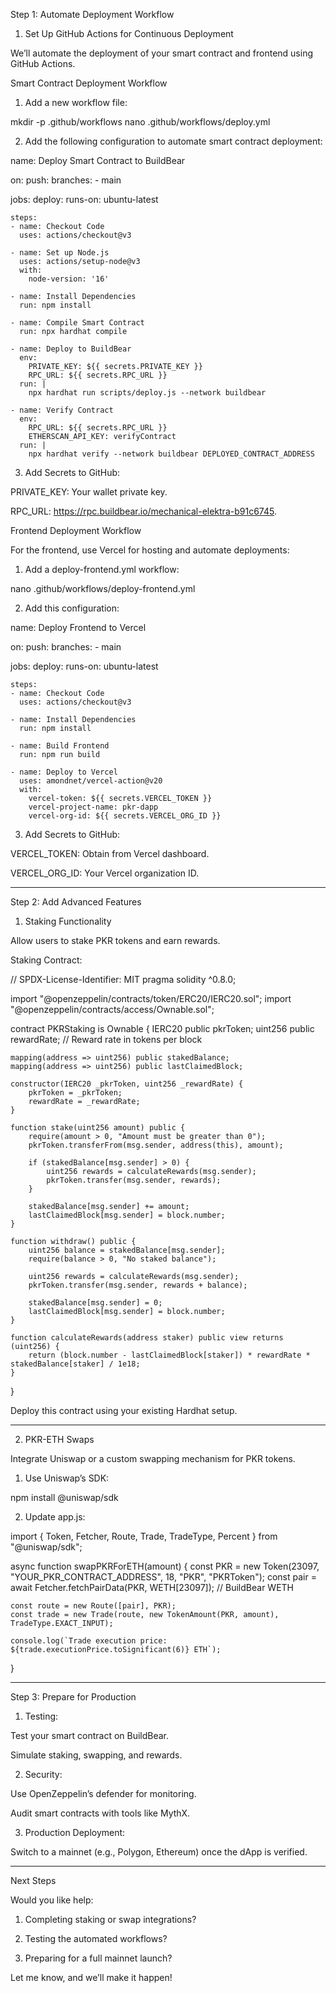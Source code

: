 

Step 1: Automate Deployment Workflow

1. Set Up GitHub Actions for Continuous Deployment

We’ll automate the deployment of your smart contract and frontend using GitHub Actions.

Smart Contract Deployment Workflow

1. Add a new workflow file:

mkdir -p .github/workflows
nano .github/workflows/deploy.yml


2. Add the following configuration to automate smart contract deployment:

name: Deploy Smart Contract to BuildBear

on:
  push:
    branches:
      - main

jobs:
  deploy:
    runs-on: ubuntu-latest

    steps:
    - name: Checkout Code
      uses: actions/checkout@v3

    - name: Set up Node.js
      uses: actions/setup-node@v3
      with:
        node-version: '16'

    - name: Install Dependencies
      run: npm install

    - name: Compile Smart Contract
      run: npx hardhat compile

    - name: Deploy to BuildBear
      env:
        PRIVATE_KEY: ${{ secrets.PRIVATE_KEY }}
        RPC_URL: ${{ secrets.RPC_URL }}
      run: |
        npx hardhat run scripts/deploy.js --network buildbear

    - name: Verify Contract
      env:
        RPC_URL: ${{ secrets.RPC_URL }}
        ETHERSCAN_API_KEY: verifyContract
      run: |
        npx hardhat verify --network buildbear DEPLOYED_CONTRACT_ADDRESS


3. Add Secrets to GitHub:

PRIVATE_KEY: Your wallet private key.

RPC_URL: https://rpc.buildbear.io/mechanical-elektra-b91c6745.




Frontend Deployment Workflow

For the frontend, use Vercel for hosting and automate deployments:

1. Add a deploy-frontend.yml workflow:

nano .github/workflows/deploy-frontend.yml


2. Add this configuration:

name: Deploy Frontend to Vercel

on:
  push:
    branches:
      - main

jobs:
  deploy:
    runs-on: ubuntu-latest

    steps:
    - name: Checkout Code
      uses: actions/checkout@v3

    - name: Install Dependencies
      run: npm install

    - name: Build Frontend
      run: npm run build

    - name: Deploy to Vercel
      uses: amondnet/vercel-action@v20
      with:
        vercel-token: ${{ secrets.VERCEL_TOKEN }}
        vercel-project-name: pkr-dapp
        vercel-org-id: ${{ secrets.VERCEL_ORG_ID }}


3. Add Secrets to GitHub:

VERCEL_TOKEN: Obtain from Vercel dashboard.

VERCEL_ORG_ID: Your Vercel organization ID.





---

Step 2: Add Advanced Features

1. Staking Functionality

Allow users to stake PKR tokens and earn rewards.

Staking Contract:

// SPDX-License-Identifier: MIT
pragma solidity ^0.8.0;

import "@openzeppelin/contracts/token/ERC20/IERC20.sol";
import "@openzeppelin/contracts/access/Ownable.sol";

contract PKRStaking is Ownable {
    IERC20 public pkrToken;
    uint256 public rewardRate; // Reward rate in tokens per block

    mapping(address => uint256) public stakedBalance;
    mapping(address => uint256) public lastClaimedBlock;

    constructor(IERC20 _pkrToken, uint256 _rewardRate) {
        pkrToken = _pkrToken;
        rewardRate = _rewardRate;
    }

    function stake(uint256 amount) public {
        require(amount > 0, "Amount must be greater than 0");
        pkrToken.transferFrom(msg.sender, address(this), amount);

        if (stakedBalance[msg.sender] > 0) {
            uint256 rewards = calculateRewards(msg.sender);
            pkrToken.transfer(msg.sender, rewards);
        }

        stakedBalance[msg.sender] += amount;
        lastClaimedBlock[msg.sender] = block.number;
    }

    function withdraw() public {
        uint256 balance = stakedBalance[msg.sender];
        require(balance > 0, "No staked balance");

        uint256 rewards = calculateRewards(msg.sender);
        pkrToken.transfer(msg.sender, rewards + balance);

        stakedBalance[msg.sender] = 0;
        lastClaimedBlock[msg.sender] = block.number;
    }

    function calculateRewards(address staker) public view returns (uint256) {
        return (block.number - lastClaimedBlock[staker]) * rewardRate * stakedBalance[staker] / 1e18;
    }
}

Deploy this contract using your existing Hardhat setup.


---

2. PKR-ETH Swaps

Integrate Uniswap or a custom swapping mechanism for PKR tokens.

1. Use Uniswap’s SDK:

npm install @uniswap/sdk


2. Update app.js:

import { Token, Fetcher, Route, Trade, TradeType, Percent } from "@uniswap/sdk";

async function swapPKRForETH(amount) {
    const PKR = new Token(23097, "YOUR_PKR_CONTRACT_ADDRESS", 18, "PKR", "PKRToken");
    const pair = await Fetcher.fetchPairData(PKR, WETH[23097]); // BuildBear WETH

    const route = new Route([pair], PKR);
    const trade = new Trade(route, new TokenAmount(PKR, amount), TradeType.EXACT_INPUT);

    console.log(`Trade execution price: ${trade.executionPrice.toSignificant(6)} ETH`);
}




---

Step 3: Prepare for Production

1. Testing:

Test your smart contract on BuildBear.

Simulate staking, swapping, and rewards.



2. Security:

Use OpenZeppelin’s defender for monitoring.

Audit smart contracts with tools like MythX.



3. Production Deployment:

Switch to a mainnet (e.g., Polygon, Ethereum) once the dApp is verified.





---

Next Steps

Would you like help:

1. Completing staking or swap integrations?


2. Testing the automated workflows?


3. Preparing for a full mainnet launch?



Let me know, and we’ll make it happen!


